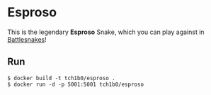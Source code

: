 # Esproso
This is the legendary **Esproso** Snake, which you can play against in [Battlesnakes](https://play.battlesnake.com)!

## Run
```
$ docker build -t tch1b0/esproso .
$ docker run -d -p 5001:5001 tch1b0/esproso
```